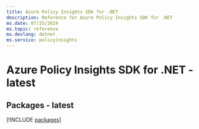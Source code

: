 ```yaml
---
title: Azure Policy Insights SDK for .NET
description: Reference for Azure Policy Insights SDK for .NET
ms.date: 07/25/2024
ms.topic: reference
ms.devlang: dotnet
ms.service: policyinsights
---
```

# Azure Policy Insights SDK for .NET - latest
## Packages - latest
[!INCLUDE [packages](policy-insights-index.md)]